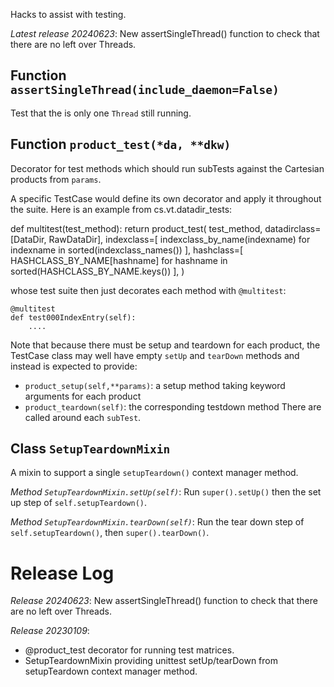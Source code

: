 Hacks to assist with testing.

*Latest release 20240623*:
New assertSingleThread() function to check that there are no left over Threads.

## Function `assertSingleThread(include_daemon=False)`

Test that the is only one `Thread` still running.

## Function `product_test(*da, **dkw)`

Decorator for test methods which should run subTests
against the Cartesian products from `params`.

A specific TestCase would define its own decorator
and apply it throughout the suite.
Here is an example from cs.vt.datadir_tests:

  def multitest(test_method):
    return product_test(
        test_method,
        datadirclass=[DataDir, RawDataDir],
        indexclass=[
            indexclass_by_name(indexname)
            for indexname in sorted(indexclass_names())
        ],
        hashclass=[
            HASHCLASS_BY_NAME[hashname]
            for hashname in sorted(HASHCLASS_BY_NAME.keys())
        ],
    )

whose test suite then just decorates each method with `@multitest`:

    @multitest
    def test000IndexEntry(self):
        ....

Note that because there must be setup and teardown for each product,
the TestCase class may well have empty `setUp` and `tearDown` methods
and instead is expected to provide:
* `product_setup(self,**params)`:
  a setup method taking keyword arguments for each product
* `product_teardown(self)`:
  the corresponding testdown method
There are called around each `subTest`.

## Class `SetupTeardownMixin`

A mixin to support a single `setupTeardown()` context manager method.

*Method `SetupTeardownMixin.setUp(self)`*:
Run `super().setUp()` then the set up step of `self.setupTeardown()`.

*Method `SetupTeardownMixin.tearDown(self)`*:
Run the tear down step of `self.setupTeardown()`,
then `super().tearDown()`.

# Release Log



*Release 20240623*:
New assertSingleThread() function to check that there are no left over Threads.

*Release 20230109*:
* @product_test decorator for running test matrices.
* SetupTeardownMixin providing unittest setUp/tearDown from setupTeardown context manager method.
